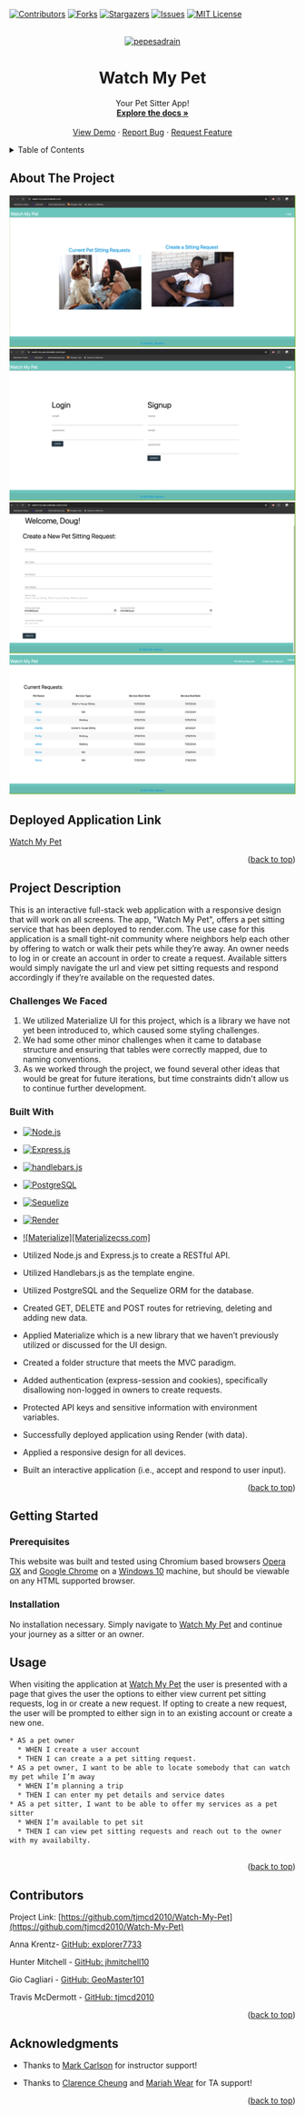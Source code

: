 <!-- Improved compatibility of back to top link: See: https://github.com/othneildrew/Best-README-Template/pull/73 -->
<a name="readme-top"></a>
<!--
*** Thanks for checking out the Best-README-Template. If you have a suggestion
*** that would make this better, please fork the repo and create a pull request
*** or simply open an issue with the tag "enhancement".
*** Don't forget to give the project a star!
*** Thanks again! Now go create something AMAZING! :D
-->



<!-- PROJECT SHIELDS -->
<!--
*** I'm using markdown "reference style" links for readability.
*** Reference links are enclosed in brackets [ ] instead of parentheses ( ).
*** See the bottom of this document for the declaration of the reference variables
*** for contributors-url, forks-url, etc. This is an optional, concise syntax you may use.
*** https://www.markdownguide.org/basic-syntax/#reference-style-links
-->
[![Contributors][contributors-shield]][contributors-url]
[![Forks][forks-shield]][forks-url]
[![Stargazers][stars-shield]][stars-url]
[![Issues][issues-shield]][issues-url]
[![MIT License][license-shield]][license-url]


<!-- PROJECT LOGO -->
<br />
<div align="center">
  <a href="https://github.com/tjmcd2010/Watch-My-Pet">
    <img src="./assets/images/pedroraccoon.gif" alt="pepesadrain" width="80" height="80">
  </a>

<h1 align="center">Watch My Pet</h1>

  <p align="center">
    Your Pet Sitter App!
    <br />
    <a href="https://github.com/tjmcd2010/Watch-My-Pet"><strong>Explore the docs »</strong></a>
    <br />
    <br />
    <a href="https://github.com/tjmcd2010/Watch-My-Pet">View Demo</a>
    ·
    <a href="https://github.com/tjmcd2010/Watch-My-Pet/issues/new?labels=bug&template=bug-report---.md">Report Bug</a>
    ·
    <a href="https://github.com/tjmcd2010/Watch-My-Pet/issues/new?labels=enhancement&template=feature-request---.md">Request Feature</a>
  </p>
</div>



<!-- TABLE OF CONTENTS -->
<details>
  <summary>Table of Contents</summary>
  <ol>
    <li>
      <a href="#about-the-project">About The Project</a>
      <ul>
        <li><a href="#project-description">Project Description</a></li>
        <li><a href="#built-with">Built With</a></li>
      </ul>
    </li>
    <li>
      <a href="#getting-started">Getting Started</a>
      <ul>
        <li><a href="#prerequisites">Prerequisites</a></li>
        <li><a href="#installation">Installation</a></li>
      </ul>
    </li>
    <li><a href="#usage">Usage</a></li>
    <li><a href="#license">License</a></li>
    <li><a href="#contact">Contact</a></li>
    <li><a href="#acknowledgments">Acknowledgments</a></li>
  </ol>
</details>


<!-- ABOUT THE PROJECT -->
## About The Project

![Main Page](./public/Images/Main.png)
![Login Page](./public/Images/Login.png)
![Create New Request](./public/Images/Create.png)
![Display List of Requests](./public/Images/Requests.png)

## Deployed Application Link

[Watch My Pet](https://watch-my-pet.onrender.com)

<p align="right">(<a href="#readme-top">back to top</a>)</p>

## Project Description

This is an interactive full-stack web application with a responsive design that will work on all screens. The app, "Watch My Pet", offers a pet sitting service that has been deployed to render.com. The use case for this application is a small tight-nit community where neighbors help each other by offering to watch or walk their pets while they’re away. An owner needs to log in or create an account in order to create a request. Available sitters would simply navigate the url and view pet sitting requests and respond accordingly if they’re available on the requested dates.

### Challenges We Faced

1. We utilized Materialize UI for this project, which is a library we have not yet been introduced to, which caused some styling challenges. 
2. We had some other minor challenges when it came to database structure and ensuring that tables were correctly mapped, due to naming conventions. 
3. As we worked through the project, we found several other ideas that would be great for future iterations, but time constraints didn't allow us to continue further development. 

### Built With

* [![Node.js][Nodejs.org]][Node-url]
* [![Express.js][Expressjs.com]][Express-url]
* [![handlebars.js][handlebarsjs.com]][handlebars-url]
* [![PostgreSQL][PostgreSQL.org]][PostgreSQL-url]
* [![Sequelize][Sequelizejs.com]][Sequelize-url]
* [![Render][Render.com]][Render-url]
* [![Materialize][Materializecss.com]][Materialize-url]

* Utilized Node.js and Express.js to create a RESTful API.
* Utilized Handlebars.js as the template engine.
* Utilized PostgreSQL and the Sequelize ORM for the database.
* Created GET, DELETE and POST routes for retrieving, deleting and adding new data.
* Applied Materialize which is a new library that we haven’t previously utilized or discussed for the UI design.
* Created a folder structure that meets the MVC paradigm.
* Added authentication (express-session and cookies), specifically disallowing non-logged in owners to create requests.
* Protected API keys and sensitive information with environment variables.
* Successfully deployed application using Render (with data).
* Applied a responsive design for all devices.
* Built an interactive application (i.e., accept and respond to user input).

<p align="right">(<a href="#readme-top">back to top</a>)</p>

<!-- GETTING STARTED -->
## Getting Started
### Prerequisites

This website was built and tested using Chromium based browsers <a href="https://www.opera.com/gx">Opera GX</a> and <a href="(https://www.google.com/chrome/">Google Chrome</a> on a <a href="https://www.microsoft.com/en-us/software-download/windows10%20">Windows 10</a> machine, but should be viewable on any HTML supported browser.

### Installation

No installation necessary. Simply navigate to [Watch My Pet](https://watch-my-pet.onrender.com) and continue your journey as a sitter or an owner. 

<!-- USAGE EXAMPLES -->

## Usage

When visiting the application  at <a href="https://watch-my-pet.onrender.com">Watch My Pet</a> the user is presented with a page that gives the user the options to either view current pet sitting requests, log in or create a new request. If opting to create a new request, the user will be prompted to either sign in to an existing account or create a new one. 

```
* AS a pet owner
  * WHEN I create a user account
  * THEN I can create a a pet sitting request. 
* AS a pet owner, I want to be able to locate somebody that can watch my pet while I’m away
  * WHEN I’m planning a trip
  * THEN I can enter my pet details and service dates
* AS a pet sitter, I want to be able to offer my services as a pet sitter
  * WHEN I’m available to pet sit
  * THEN I can view pet sitting requests and reach out to the owner with my availabilty. 


```

<p align="right">(<a href="#readme-top">back to top</a>)</p>

<!-- CONTACT -->
## Contributors

Project Link: [https://github.com/tjmcd2010/Watch-My-Pet](https://github.com/tjmcd2010/Watch-My-Pet)

Anna Krentz- [GitHub: explorer7733](https://github.com/explorer7733) 

Hunter Mitchell - [GitHub: jhmitchell10](https://github.com/jhmitchell10)

Gio Cagliari - [GitHub: GeoMaster101](https://github.com/GeoMaster101)

Travis McDermott - [GitHub: tjmcd2010](https://github.com/tjmcd2010)




<p align="right">(<a href="#readme-top">back to top</a>)</p>



<!-- ACKNOWLEDGMENTS -->
## Acknowledgments

* Thanks to [Mark Carlson](https://github.com/mark-carlson) for instructor support!

* Thanks to [Clarence Cheung](https://github.com/kleranscoding) and [Mariah Wear](https://github.com/mariahw4) for TA support!


<p align="right">(<a href="#readme-top">back to top</a>)</p>



<!-- MARKDOWN LINKS & IMAGES -->
<!-- https://www.markdownguide.org/basic-syntax/#reference-style-links -->
[contributors-shield]: https://img.shields.io/github/contributors/tjmcd2010/Watch-My-Pet.svg?style=for-the-badge
[contributors-url]: https://github.com/tjmcd2010/Watch-My-Pet/graphs/contributors
[forks-shield]: https://img.shields.io/github/forks/tjmcd2010/Watch-My-Pet.svg?style=for-the-badge
[forks-url]: https://github.com/tjmcd2010/Watch-My-Pet/network/members
[stars-shield]: https://img.shields.io/github/stars/tjmcd2010/Watch-My-Pet.svg?style=for-the-badge
[stars-url]: https://github.com/tjmcd2010/Watch-My-Pet/stargazers
[issues-shield]: https://img.shields.io/github/issues/tjmcd2010/Watch-My-Pet.svg?style=for-the-badge
[issues-url]: https://github.com/tjmcd2010/Watch-My-Pet/issues
[license-shield]: https://img.shields.io/github/license/tjmcd2010/Watch-My-Pet.svg?style=for-the-badge
[license-url]: https://github.com/tjmcd2010/Watch-My-Pet/blob/master/LICENSE.txt
[product-screenshot]: ./assets/images/WeatherDashboardScreenshot.png
[nodejs.org]: https://img.shields.io/badge/Node.js-5FA04E?style=for-the-badge&logo=nodedotjs&logoColor=white
[Node-url]: https://nodejs.org/en/
[Expressjs.com]: https://img.shields.io/badge/Expressjs-000000?style=for-the-badge&logo=express&logoColor=white
[Express-url]: https://expressjs.com/
[handlebarsjs.com]: https://img.shields.io/badge/handlebarsjs-FC6600?style=for-the-badge&logo=handlebarsdotjs&logoColor=white
[Handlebars-url]: https://handlebarsjs.com/
[PostgreSQL.org]: https://img.shields.io/badge/PostgreSQL-4169E1?style=for-the-badge&logo=postgresql&logoColor=white
[PostgreSQL-url]: https://www.postgresql.org/
[Sequelizejs.com]: https://img.shields.io/badge/Sequelize-52B0E7?style=for-the-badge&logo=sequelize&logoColor=white
[Sequelize-url]: https://sequelize.org/
[Render.com]: https://img.shields.io/badge/Render-000000?style=for-the-badge&logo=render&logoColor=white
[Render-url]: https://render.com/
[Materialize.com]: https://img.shields.io/badge/Materialize-000000?style=for-the-badge&logo=render&logoColor=white
[Materialize-url]: https://materializecss.com/

